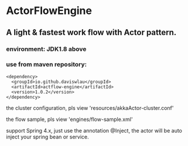 ActorFlowEngine
=========
## A light & fastest work flow with Actor pattern.
### environment: JDK1.8 above
### use from maven repository:
```
<dependency>
  <groupId>io.github.daviswlau</groupId>
  <artifactId>actflow-engine</artifactId>
  <version>1.0.2</version>
</dependency>
```

the cluster configuration, pls view 'resources/akkaActor-cluster.conf'

the flow sample, pls view 'engines/flow-sample.xml'

support Spring 4.x, just use the annotation @Inject, the actor will be auto inject your spring bean or service.
